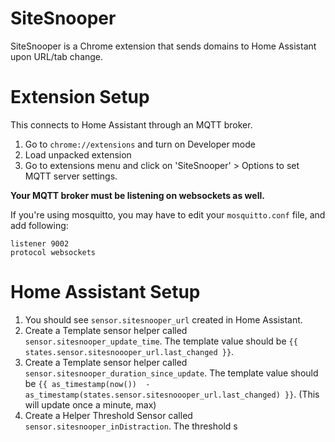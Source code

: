 # SiteSnooper

SiteSnooper is a Chrome extension that sends domains to Home Assistant upon URL/tab change.

# Extension Setup

This connects to Home Assistant through an MQTT broker.

1. Go to `chrome://extensions` and turn on Developer mode
2. Load unpacked extension
3. Go to extensions menu and click on 'SiteSnooper' > Options to set MQTT server settings.

**Your MQTT broker must be listening on websockets as well.**

If you're using mosquitto, you may have to edit your `mosquitto.conf` file, and add following:
```
listener 9002
protocol websockets
```

# Home Assistant Setup

1. You should see `sensor.sitesnooper_url` created in Home Assistant.
2. Create a Template sensor helper called `sensor.sitesnooper_update_time`. The template value should be
`{{ states.sensor.sitesnoooper_url.last_changed }}`.
3. Create a Template sensor helper called `sensor.sitesnooper_duration_since_update`. The template value should be
`{{ as_timestamp(now())  - as_timestamp(states.sensor.sitesnoooper_url.last_changed) }}`. (This will update once a minute, max)
4. Create a Helper Threshold Sensor called `sensor.sitesnooper_inDistraction`. The threshold s

